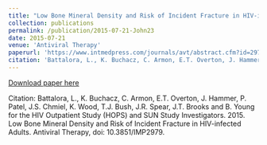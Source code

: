 ```yaml
---
title: "Low Bone Mineral Density and Risk of Incident Fracture in HIV-infected Adults"
collection: publications
permalink: /publication/2015-07-21-John23
date: 2015-07-21
venue: 'Antiviral Therapy'
paperurl: 'https://www.intmedpress.com/journals/avt/abstract.cfm?id=2979&pid=88'
citation: 'Battalora, L., K. Buchacz, C. Armon, E.T. Overton, J. Hammer, P. Patel, J.S. Chmiel, K. Wood, T.J. Bush, J.R. Spear, J.T. Brooks and B. Young for the HIV Outpatient Study (HOPS) and SUN Study Investigators.  2015.  Low Bone Mineral Density and Risk of Incident Fracture in HIV-infected Adults.  Antiviral Therapy, doi: 10.3851/IMP2979.'
---
```


<a href='https://www.intmedpress.com/journals/avt/abstract.cfm?id=2979&pid=88'>Download paper here</a>

Citation: Battalora, L., K. Buchacz, C. Armon, E.T. Overton, J. Hammer, P. Patel, J.S. Chmiel, K. Wood, T.J. Bush, J.R. Spear, J.T. Brooks and B. Young for the HIV Outpatient Study (HOPS) and SUN Study Investigators.  2015.  Low Bone Mineral Density and Risk of Incident Fracture in HIV-infected Adults.  Antiviral Therapy, doi: 10.3851/IMP2979.